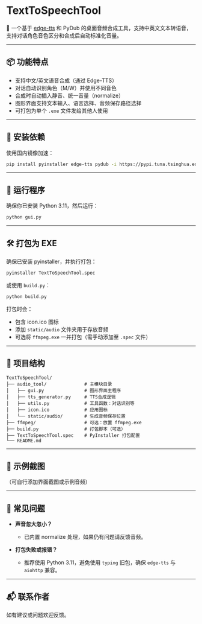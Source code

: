 
# TextToSpeechTool

🎤 一个基于 [edge-tts](https://github.com/rany2/edge-tts) 和 PyDub 的桌面音频合成工具，支持中英文文本转语音，支持对话角色音色区分和合成后自动标准化音量。

---

## 📦 功能特点

- 支持中文/英文语音合成（通过 Edge-TTS）
- 对话自动识别角色（M/W）并使用不同音色
- 合成时自动插入静音、统一音量（normalize）
- 图形界面支持文本输入、语言选择、音频保存路径选择
- 可打包为单个 `.exe` 文件发给其他人使用

---

## 🧰 安装依赖

使用国内镜像加速：

```bash
pip install pyinstaller edge-tts pydub -i https://pypi.tuna.tsinghua.edu.cn/simple
```

---

## 🚀 运行程序

确保你已安装 Python 3.11，然后运行：

```bash
python gui.py
```

---

## 🛠️ 打包为 EXE

确保已安装 pyinstaller，并执行打包：

```bash
pyinstaller TextToSpeechTool.spec
```

或使用 `build.py`：

```bash
python build.py
```

打包时会：

- 包含 icon.ico 图标
- 添加 `static/audio` 文件夹用于存放音频
- 可选将 `ffmpeg.exe` 一并打包（需手动添加至 `.spec` 文件）

---

## 📁 项目结构

```
TextToSpeechTool/
├── audio_tool/              # 主模块目录
│   ├── gui.py               # 图形界面主程序
│   ├── tts_generator.py     # TTS合成逻辑
│   ├── utils.py             # 工具函数：对话识别等
│   ├── icon.ico             # 应用图标
│   └── static/audio/        # 生成音频保存位置
├── ffmpeg/                  # 可选：放置 ffmpeg.exe
├── build.py                 # 打包脚本（可选）
├── TextToSpeechTool.spec    # PyInstaller 打包配置
└── README.md
```

---

## 📝 示例截图

（可自行添加界面截图或示例音频）

---

## 🙋 常见问题

- **声音忽大忽小？**
  - 已内置 normalize 处理，如果仍有问题请反馈音频。

- **打包失败或报错？**
  - 推荐使用 Python 3.11，避免使用 `typing` 旧包，确保 `edge-tts` 与 `aiohttp` 兼容。

---

## 📬 联系作者

如有建议或问题欢迎反馈。

